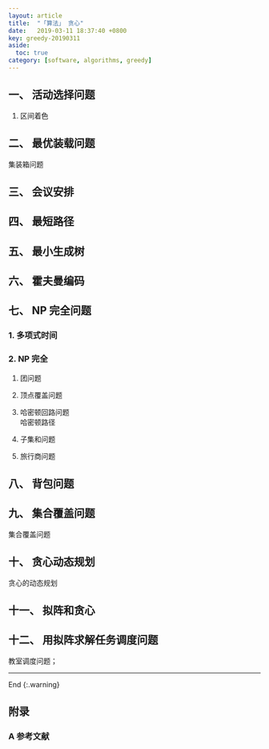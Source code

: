 ```yaml
---
layout: article
title:  "「算法」 贪心"
date:   2019-03-11 18:37:40 +0800
key: greedy-20190311
aside:
  toc: true
category: [software, algorithms, greedy]
---
```


## 一、 活动选择问题

<!--more-->

1. 区间着色  

## 二、 最优装载问题
集装箱问题   

## 三、 会议安排

## 四、 最短路径

## 五、 最小生成树

## 六、 霍夫曼编码

## 七、 NP 完全问题

### 1. 多项式时间  


### 2. NP 完全

1) 团问题  

2) 顶点覆盖问题  

3) 哈密顿回路问题  
哈密顿路径  

4) 子集和问题  

5) 旅行商问题  


## 八、 背包问题



## 九、 集合覆盖问题
集合覆盖问题  

## 十、 贪心动态规划
贪心的动态规划  


## 十一、 拟阵和贪心

## 十二、 用拟阵求解任务调度问题
教室调度问题；



-------------------  
 End
{:.warning}  



## 附录
### A  参考文献  

